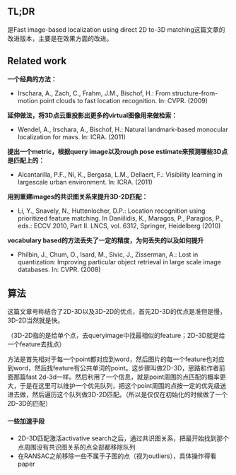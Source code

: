 ## TL;DR

是Fast image-based localization using direct 2D to-3D matching这篇文章的改进版本，主要是在效果方面的改进。



## Related work

**一个经典的方法：**

- Irschara, A., Zach, C., Frahm, J.M., Bischof, H.: From structure-from-motion point clouds to fast location recognition. In: CVPR. (2009)

**延伸做法，将3D点云重投影出更多的virtual图像用来做检索：**

- Wendel, A., Irschara, A., Bischof, H.: Natural landmark-based monocular localization for mavs. In: ICRA. (2011)

**提出一个metric，根据query image以及rough pose estimate来预测哪些3D点是匹配上的：**

- Alcantarilla, P.F., Ni, K., Bergasa, L.M., Dellaert, F.: Visibility learning in largescale urban environment. In: ICRA. (2011)

**用到重建images的共识图关系来提升3D-2D匹配：**

- Li, Y., Snavely, N., Huttenlocher, D.P.: Location recognition using prioritized feature matching. In Daniilidis, K., Maragos, P., Paragios, P., eds.: ECCV 2010, Part II. LNCS, vol. 6312, Springer, Heidelberg (2010) 

**vocabulary based的方法丢失了一定的精度，为何丢失的以及如何提升**

- Philbin, J., Chum, O., Isard, M., Sivic, J., Zisserman, A.: Lost in quantization: Improving particular object retrieval in large scale image databases. In: CVPR. (2008)



## 算法

这篇文章号称结合了2D-3D以及3D-2D的优点，首先2D-3D的优点是准但是慢，3D-2D当然就是快。

（3D-2D指的是给单个点，去queryimage中找最相似的feature；2D-3D就是给一个feature去找点）

方法是首先相对于每一个point都对应到word，然后图片的每一个feature也对应到word，然后找feature有公共单词的point。这步骤叫做2D-3D，思路和作者前面那篇fast 2d-3d一样。然后利用了一个信息，就是point周围的点匹配的概率更大，于是在这里可以维护一个优先队列，把这个point周围的点按一定的优先级送进去做，然后遍历这个队列做3D-2D匹配。（所以是仅仅在初始化的时候做了一个2D-3D的匹配）

#### 一些加速手段

- 2D-3D匹配激活activative search之后，通过共识图关系，把最开始找到那个点周围没有共识图关系的点全部都移除队列
- 在RANSAC之前移除一些不属于子图的点（视为outliers），具体操作得看paper





